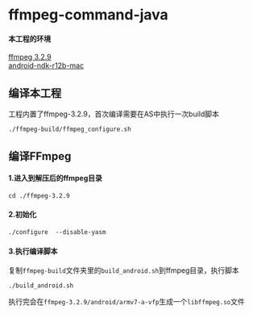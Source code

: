 # ffmpeg-command-java

#### 本工程的环境 
[ffmpeg 3.2.9](https://github.com/FFmpeg/FFmpeg/archive/n3.2.9.zip)  
[android-ndk-r12b-mac](https://dl.google.com/android/repository/android-ndk-r12b-darwin-x86_64.zip)

## 编译本工程
工程内置了ffmpeg-3.2.9，首次编译需要在AS中执行一次build脚本  

```
./ffmpeg-build/ffmpeg_configure.sh
```

## 编译FFmpeg
#### 1.进入到解压后的ffmpeg目录
```
cd ./ffmpeg-3.2.9
```

#### 2.初始化

```
./configure  --disable-yasm
```

#### 3.执行编译脚本
复制`ffmpeg-build`文件夹里的`build_android.sh`到ffmpeg目录，执行脚本

```
./build_android.sh
```
执行完会在`ffmpeg-3.2.9/android/armv7-a-vfp`生成一个`libffmpeg.so`文件